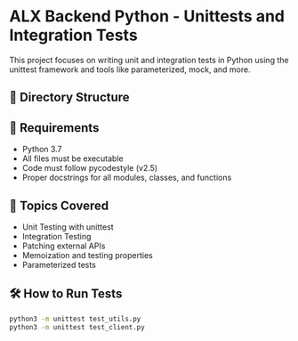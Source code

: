 # ALX Backend Python - Unittests and Integration Tests

This project focuses on writing unit and integration tests in Python using the unittest framework and tools like parameterized, mock, and more.

## 📁 Directory Structure
## 📌 Requirements

- Python 3.7
- All files must be executable
- Code must follow pycodestyle (v2.5)
- Proper docstrings for all modules, classes, and functions

## 🧪 Topics Covered

- Unit Testing with unittest
- Integration Testing
- Patching external APIs
- Memoization and testing properties
- Parameterized tests

## 🛠️ How to Run Tests

```bash
python3 -m unittest test_utils.py
python3 -m unittest test_client.py

